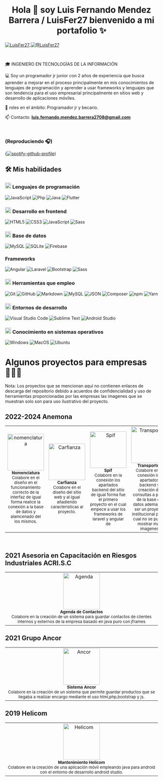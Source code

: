<h1 align="center">Hola 👋 soy Luis Fernando Mendez Barrera / LuisFer27 bienvenido a mi portafolio ✨ </h1> 

<p align="left">
<a href="https://www.linkedin.com/in/luis-fernando-méndez-barrera-211b59172" target="blank"><img align="center" src="https://img.shields.io/badge/LinkedIn-0077B5?style=for-the-badge&logo=linkedin&logoColor=white" alt="LuisFer27"/>
</a>
<a href = "mailto:luis.fernando.mendez.barrera2708@gmail.com" target="blank"><img align="center" src="https://img.shields.io/badge/Gmail-D14836?style=for-the-badge&logo=gmail&logoColor=white" alt="@LuisFer27"/></a>
  </p>
<br>
<!--Intro start-->
<!--<img align="right" src="https://www.kindpng.com/picc/m/274-2748314_freetoedit-menherachan-animegirl-animecute-png-kawaii-anime-girl.png" height="300" width="300">-->
<p align="left">
🎓 INGENIERO EN TECNOLOGÍAS DE LA INFORMACIÓN

💻 Soy un programador jr junior con 2 años de experiencia que busca aprender a mejorar en el proceso principalmente en mis conocimientos de lenguajes de programación y aprender a usar frameworks y lenguajes que son tendencia para el uso empresarial principalmente en sitios web y desarrollo de aplicaciones móviles.

📝 roles en el ámbito: Programador jr y becario.

📫 Contacto: **luis.fernando.mendez.barrera2708@gmail.com**

<!--Intro end-->
  </p>
<br>

 ### (Reproduciendo 🎧)
([![spotify-github-profile](https://spotify-github-profile.kittinanx.com/api/view?uid=12183460373&cover_image=true&theme=novatorem&show_offline=true&background_color=121212&interchange=true&bar_color_cover=true&bar_color=53b14f)](https://spotify-github-profile.kittinanx.com/api/view?uid=12183460373&redirect=true))

## 🛠️ Mis habilidades

### <picture> <img src = "https://github.com/7oSkaaa/7oSkaaa/blob/main/Images/Programming_Languages.gif?raw=true" width = 20px>  </picture> Lenguajes de programación

![JavaScript](https://img.shields.io/badge/JavaScript-F7DF1E?style=flat-square&logo=JavaScript&logoColor=white)
![Php](https://img.shields.io/badge/Php-A8B9CC?style=flat-square&logo=Php&logoColor=white)
![Java](https://img.shields.io/badge/Java-%23ED8B00.svg?logo=openjdk&logoColor=white)
![Flutter](https://img.shields.io/badge/Flutter-02569B?logo=flutter&logoColor=fff)

### <picture> <img src = "https://github.com/7oSkaaa/7oSkaaa/blob/main/Images/Front_End.gif?raw=true" width = 20px>  </picture> Desarrollo en frontend

![HTML5](https://img.shields.io/badge/HTML-E34F26?style=flat-square&logo=HTML5&logoColor=white)
![CSS3](https://img.shields.io/badge/CSS-1572B6?style=flat-square&logo=CSS3&logoColor=white)
![JavaScript](https://img.shields.io/badge/JavaScript-F7DF1E?style=flat-square&logo=JavaScript&logoColor=white)
![Sass](https://img.shields.io/badge/Sass-C69?logo=sass&logoColor=fff)

### <picture> <img src = "https://github.com/7oSkaaa/7oSkaaa/blob/main/Images/CP_PS.gif?raw=true" width = 20px>  </picture> Base de datos
![MySQL](https://img.shields.io/badge/MySQL-4479A1?style=flat-square&logo=MySQL&logoColor=white)
![SQLite](https://img.shields.io/badge/SQLite-%2307405e.svg?logo=sqlite&logoColor=white)
![Firebase](https://img.shields.io/badge/Firebase-039BE5?logo=Firebase&logoColor=white)

### Frameworks
![Angular](https://img.shields.io/badge/Angular-%23DD0031.svg?logo=angular&logoColor=white)
![Laravel](https://img.shields.io/badge/Laravel-%23FF2D20.svg?logo=laravel&logoColor=white)
![Bootstrap](https://img.shields.io/badge/Bootstrap-7952B3?logo=bootstrap&logoColor=fff)
![Sass](https://img.shields.io/badge/Sass-C69?logo=sass&logoColor=fff)

### <picture> <img src = "https://github.com/7oSkaaa/7oSkaaa/blob/main/Images/Software_Tools.gif?raw=true" width = 20px>  </picture> Herramientas que empleo

![Git](https://img.shields.io/badge/Git-F05032?style=flat-square&logo=Git&logoColor=white)
![GitHub](https://img.shields.io/badge/GitHub-181717?style=flat-square&logo=GitHub&logoColor=white)
![Markdown](https://img.shields.io/badge/Markdown-000000?style=flat-square&logo=Markdown&logoColor=white)
![MySQL](https://img.shields.io/badge/MySQL-4479A1?style=flat-square&logo=MySQL&logoColor=white)
![JSON](https://img.shields.io/badge/JSON-000000?style=flat-square&logo=JSON&logoColor=white)
![Composer](https://img.shields.io/badge/Composer-885630?logo=composer&logoColor=fff)
![npm](https://img.shields.io/badge/npm-CB3837?logo=npm&logoColor=fff)
![Yarn](https://img.shields.io/badge/Yarn-2C8EBB?logo=yarn&logoColor=fff)

### <picture> <img src = "https://github.com/7oSkaaa/7oSkaaa/blob/main/Images/IDEs.gif?raw=true" width = 20px>  </picture> Entornos de desarrollo

![Visual Studio Code](https://custom-icon-badges.demolab.com/badge/Visual%20Studio%20Code-0078d7.svg?logo=vsc&logoColor=white)
![Sublime Text](https://img.shields.io/badge/Sublime%20Text-%23575757.svg?logo=sublime-text&logoColor=important)
![Android Studio](https://img.shields.io/badge/Android%20Studio-3DDC84?style=flat&logo=AndroidStudio&logoColor=white)
### <picture> <img src = "https://github.com/7oSkaaa/7oSkaaa/blob/main/Images/OS.gif?raw=true" width = 20px>  </picture> Conocimiento en sistemas operativos

![Windows](https://img.shields.io/badge/Windows-0078D6?style=flat-square&logo=Windows&logoColor=white)
![MacOS](https://img.shields.io/badge/MacOS-000000?style=flat-square&logo=macOS&logoColor=white)
![Ubuntu](https://img.shields.io/badge/Ubuntu-E95420?style=flat-square&logo=Ubuntu&logoColor=white)

<h1>Algunos proyectos para empresas👨🏻‍💻</h1>

 Nota: Los proyectos que se mencionan aquí no contienen enlaces de descarga del repositorio debido a acuerdos de confidencialidad y uso de herramientas proporcionadas por las empresas las imagenes que se muestran solo son para uso ilustrativo del proyecto.

## 2022-2024 Anemona
<table align="center">
  <tr>
    <td align="center">
          <img src="https://lh3.googleusercontent.com/d/1h_kC_oSOWJZUKlc0mnl_SHEZYjuyjuMQ" width="120" alt="nomenclatura" />
      <br/>
  <sub><b>Nomenclatura</b></sub>
          <br/>
        <sub>Colabore en el diseño en el funcionamiento correcto de la interfaz de igual forma realice la conexión a la base de datos y alamcenado del los mismos.</sub>
      <br />
    </td>
    <td align="center">
          <img src="https://lh3.googleusercontent.com/d/1Rftztrvhp_qvtVN6BGNXiAYpUUVXkAN2" width="120" alt="Carfianza" />
          <br />
          <sub><b>Carfianza </b></sub>
          <br/>
        <sub> Colabore en el diseño del sitio web y al igual añadiendo caracteristicas al proyecto.</sub>
      <br />
    </td>
    <td align="center">
          <img src="https://lh3.googleusercontent.com/d/1MO2fn9A1K6BwTIIocBRtCFkkXmmOZ3w3" width="120" alt="Spif" />
          <br />
          <sub><b>Spif</b></sub>
      <br/>
         <sub>Colabore en la conexión los apartados backend del sitio de igual forma fue el primero proyecto en el cual empece a usar los frameworks de laravel y angular de </sub>
      <br />
    </td>
        <td align="center">
          <img src="https://lh3.googleusercontent.com/d/1kU7PVMA2SckdiTIdqSGCGDisLn49BMwP" width="120" alt="Transporte" />
          <br />
          <sub><b>Transportes</b></sub>
      <br/>
         <sub>Colabore en la conexión los apartados backend y creación de consultas a partir de la base de datos ademas de ser un proyecto institucional por lo cual no se puede mostrar más imagenes</sub>
      <br/>
    </td>
  </tr>
</table>
</br>

## 2021 Asesoria en Capacitación en Riesgos Industriales ACRI.S.C
<table align="center">
  <tr>
    <td align="center">
          <img src="https://lh3.googleusercontent.com/d/1ady72SVe0edg-Bxa6IQ0NI_A_9NSrqzJ" width="120" alt="Agenda"/>
      <br/>
  <sub><b>Agenda de Contactos </b></sub>
          <br/>
        <sub>Colabore en la creación de un sistema para guardar contactos de clientes internos y externos de la empresa basado en java puro con jframes </sub>
      <br />
    </td>
    </td>
  </tr>
</table>

## 2021 Grupo Ancor
<table align="center">
  <tr>
    <td align="center">
          <img src="https://lh3.googleusercontent.com/d/1Az597sdVyHGXUYiYkGA0jMKmnAWI9SK8" width="120" alt="Ancor"/>
      <br/>
  <sub><b>Sistema Ancor </b></sub>
          <br/>
        <sub>Colabore en la creación de un sistema que permite guardar productos que se llegaba a realizar encargo mediante el uso html,php,bootstrap y js.</sub>
      <br />
    </td>
    </td>
  </tr>
</table>

## 2019 Helicom
<table align="center">
  <tr>
    <td align="center">
          <img src="https://lh3.googleusercontent.com/d/1I6R-WHP3XrppvrpJkOKlfBgHhyoZp4uc" width="120" alt="Helicom"/>
      <br/>
  <sub><b>Mantenimiento Helicom</b></sub>
          <br/>
        <sub>Colabore en la creación de una aplicación móvil empleando java para android con el entorno de desarrollo android studio.</sub>
      <br />
    </td>
    </td>
  </tr>
</table>
